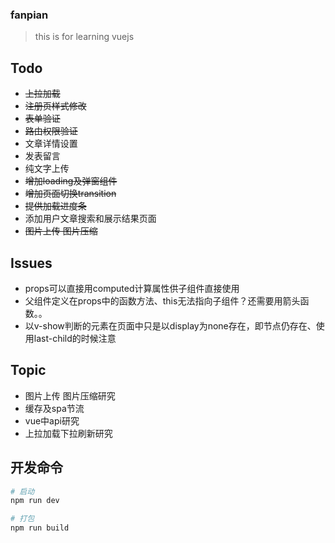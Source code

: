 ### fanpian
> this is  for learning vuejs

## Todo

- ~~上拉加载~~
- ~~注册页样式修改~~
- ~~表单验证~~
- ~~路由权限验证~~
- 文章详情设置
- 发表留言
- 纯文字上传
- ~~增加loading及弹窗组件~~
- ~~增加页面切换transition~~
- ~~提供加载进度条~~
- 添加用户文章搜索和展示结果页面
- ~~图片上传 图片压缩~~

## Issues

- props可以直接用computed计算属性供子组件直接使用
- 父组件定义在props中的函数方法、this无法指向子组件？还需要用箭头函数。。
- 以v-show判断的元素在页面中只是以display为none存在，即节点仍存在、使用last-child的时候注意

## Topic

- 图片上传 图片压缩研究
- 缓存及spa节流
- vue中api研究
- 上拉加载下拉刷新研究



## 开发命令
```bash
# 启动
npm run dev

# 打包
npm run build 
```